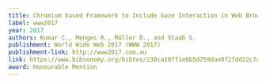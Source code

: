 ```yaml
---
title: Chromium based Framework to Include Gaze Interaction in Web Browser
label: www2017
year: 2017
authors: Kumar C., Menges R., Müller D., and Staab S.
publishment: World Wide Web 2017 (WWW 2017)
publishment-link: http://www2017.com.au
link: https://www.bibsonomy.org/bibtex/230ca10ff1e6b5d759dae0f2fdd22c7ca
award: Honourable Mention
---
```

